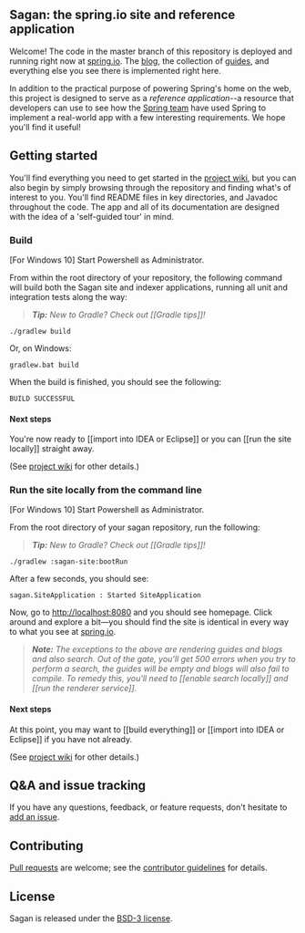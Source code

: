 ## Sagan: the spring.io site and reference application

Welcome! The code in the master branch of this repository is deployed and running right now at [spring.io](http://spring.io). The [blog][], the collection of [guides][], and everything else you see there is implemented right here.

In addition to the practical purpose of powering Spring's home on the web, this project is designed to serve as a *reference application*--a resource that developers can use to see how the [Spring team][] have used Spring to implement a real-world app with a few interesting requirements. We hope you'll find it useful!

## Getting started

You'll find everything you need to get started in the [project wiki][], but you can also begin by simply browsing through the repository and finding what's of interest to you. You'll find README files in key directories, and Javadoc throughout the code. The app and all of its documentation are designed with the idea of a 'self-guided tour' in mind.

### Build

[For Windows 10] Start Powershell as Administrator.

From within the root directory of your repository, the following command will build both the Sagan site and indexer applications, running all unit and integration tests along the way:

> _**Tip:** New to Gradle? Check out [[Gradle tips]]!_

    ./gradlew build

Or, on Windows:

    gradlew.bat build


When the build is finished, you should see the following:
```
BUILD SUCCESSFUL
```

#### Next steps

You're now ready to [[import into IDEA or Eclipse]] or you can [[run the site locally]] straight away.

(See [project wiki][] for other details.)

### Run the site locally from the command line

[For Windows 10] Start Powershell as Administrator.

From the root directory of your sagan repository, run the following:

> _**Tip:** New to Gradle? Check out [[Gradle tips]]!_

```
./gradlew :sagan-site:bootRun
```

After a few seconds, you should see:
```
sagan.SiteApplication : Started SiteApplication
```

Now, go to <http://localhost:8080> and you should see homepage. Click around and explore a bit—you should find the site is identical in every way to what you see at [spring.io](http://spring.io).

> _**Note:** The exceptions to the above are rendering guides and blogs and also search. Out of the gate, you'll get 500 errors when you try to perform a search, the guides will be empty and blogs will also fail to compile. To remedy this, you'll need to [[enable search locally]] and [[run the renderer service]]._


#### Next steps

At this point, you may want to [[build everything]] or [[import into IDEA or Eclipse]] if you have not already.

(See [project wiki][] for other details.)

## Q&A and issue tracking

If you have any questions, feedback, or feature requests, don't hesitate to [add an issue][].

## Contributing

[Pull requests](https://help.github.com/en/desktop/contributing-to-projects/creating-a-pull-request) are welcome; see the [contributor guidelines](CONTRIBUTING.md) for details.

## License

Sagan is released under the [BSD-3 license](LICENSE.md).


[blog]: https://spring.io/blog
[guides]: https://spring.io/guides
[Spring team]: https://spring.io/team
[project wiki]: https://github.com/spring-io/sagan/wiki
[add an issue]: https://github.com/spring-io/sagan/issues
